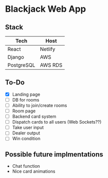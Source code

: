 # Blackjack Web App

## Stack

| Tech | Host |
| ------ | ------ |
| React | Netlify |
| Django | AWS |
| PostgreSQL | AWS RDS |

## To-Do

- [x]  Landing page
- [ ]  DB for rooms
- [ ]  Ability to join/create rooms
- [ ]  Room page
- [ ]  Backend card system
- [ ]  Dispatch cards to all users (Web Sockets??)
- [ ]  Take user input
- [ ]  Dealer output
- [ ]  Win condition

## Possible future implmentations

- Chat function
- Nice card animations
